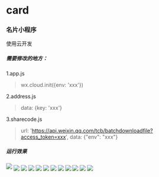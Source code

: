 # card
### 名片小程序

使用云开发

##### 需要修改的地方：
1.app.js
> wx.cloud.init({env: 'xxx'})

2.address.js
> data: {key: 'xxx'}

3.sharecode.js
> url: 'https://api.weixin.qq.com/tcb/batchdownloadfile?access_token=xxx',
> data: {"env": "xxx"}


##### 运行效果
<img src="https://github.com/Next-2-You/ImageRepository/blob/master/card/1.jpg" style='align:center;width:300ps;'/>
<img src="https://github.com/Next-2-You/ImageRepository/blob/master/card/2.jpg" align=center />
<img src="https://github.com/Next-2-You/ImageRepository/blob/master/card/3.jpg" align=center />
<img src="https://github.com/Next-2-You/ImageRepository/blob/master/card/4.jpg" align=center />
<img src="https://github.com/Next-2-You/ImageRepository/blob/master/card/5.jpg" align=center />
<img src="https://github.com/Next-2-You/ImageRepository/blob/master/card/6.jpg" align=center />
<img src="https://github.com/Next-2-You/ImageRepository/blob/master/card/7.jpg" align=center />
<img src="https://github.com/Next-2-You/ImageRepository/blob/master/card/8.jpg" align=center />
<img src="https://github.com/Next-2-You/ImageRepository/blob/master/card/9.jpg" align=center />
<img src="https://github.com/Next-2-You/ImageRepository/blob/master/card/10.jpg" align=center />
<img src="https://github.com/Next-2-You/ImageRepository/blob/master/card/11.jpg" align=center />
<img src="https://github.com/Next-2-You/ImageRepository/blob/master/card/12.jpg" align=center />
